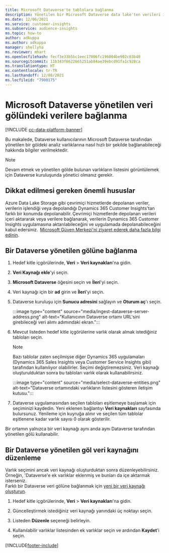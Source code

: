 ```yaml
---
title: Microsoft Dataverse'te tablolara bağlanma
description: Yönetilen bir Microsoft Dataverse data lake'ten verileri içe aktarın.
ms.date: 12/06/2021
ms.service: customer-insights
ms.subservice: audience-insights
ms.topic: how-to
author: adkuppa
ms.author: adkuppa
manager: shellyha
ms.reviewer: mhart
ms.openlocfilehash: fecf3e33b5bc1eec17006fc196004be902c03b40
ms.sourcegitcommit: 11b343f6622665251ab84ae39ebcd91fa1c928ca
ms.translationtype: HT
ms.contentlocale: tr-TR
ms.lasthandoff: 12/08/2021
ms.locfileid: "7900175"
---
```

# <a name="connect-to-data-in-a-microsoft-dataverse-managed-data-lake"></a>Microsoft Dataverse yönetilen veri gölündeki verilere bağlanma

[!INCLUDE [cc-data-platform-banner](../includes/cc-data-platform-banner.md)]

Bu makalede, Dataverse kullanıcılarının Microsoft Dataverse tarafından yönetilen bir göldeki analiz varlıklarına nasıl hızlı bir şekilde bağlanabileceği hakkında bilgiler verilmektedir. 

> [!NOTE]
> Devam etmek ve yönetilen gölde bulunan varlıkların listesini görüntülemek için Dataverse kuruluşunda yönetici olmanız gerekir.

## <a name="important-considerations"></a>Dikkat edilmesi gereken önemli hususlar

Azure Data Lake Storage gibi çevrimiçi hizmetlerde depolanan veriler, verilerin işlendiği veya depolandığı Dynamics 365 Customer Insights'tan farklı bir konumda depolanabilir. Çevrimiçi hizmetlerde depolanan verileri içeri aktararak veya verilere bağlanarak, verilerin Dynamics 365 Customer Insights uygulamasına aktarılabileceğini ve uygulamada depolanabileceğini kabul edersiniz.  [Microsoft Güven Merkezi'ni ziyaret ederek daha fazla bilgi edinin](https://www.microsoft.com/trust-center).

## <a name="connect-to-a-dataverse-managed-lake"></a>Bir Dataverse yönetilen gölüne bağlanma

1. Hedef kitle içgörülerinde, **Veri** > **Veri kaynakları**'na gidin.

2. **Veri Kaynağı ekle**'yi seçin.

3. **Microsoft Dataverse** öğesini seçin ve **İleri**'yi seçin.

4. Veri kaynağı için bir **ad** girin ve **İleri**'yi seçin. 

5. Dataverse kuruluşu için **Sunucu adresini** sağlayın ve **Oturum aç**'ı seçin.

   :::image type="content" source="media/ingest-dataverse-server-address.png" alt-text="Kullanıcının Dataverse ortamı URL'sini girebileceği veri alımı adımındaki ekran.":::

6. Mevcut listeden hedef kitle içgörülerine varlık olarak almak istediğiniz tabloları seçin.    

   > [!NOTE]
   > Bazı tablolar zaten seçilmişse diğer Dynamics 365 uygulamaları (Dynamics 365 Sales Insights veya Customer Service Insights gibi) tarafından kullanılıyor olabilirler. Seçimi değiştiremezsiniz. Veri kaynağı oluşturulduktan sonra bu tabloları varlık olarak kullanabilirsiniz.

   :::image type="content" source="media/select-dataverse-entities.png" alt-text="Dataverse ortamındaki varlıkların listesini gösteren iletişim kutusu.":::

7. Dataverse uygulamasından seçilen tabloları eşitlemeye başlamak için seçiminizi kaydedin. Yeni eklenen bağlantıyı **Veri kaynakları** sayfasında bulursunuz. Yenileme için kuyruğa alınır ve seçilen tüm tablolar eşitlenene kadar varlık sayısı 0 olarak gösterilir.

Bir ortamın yalnızca bir veri kaynağı aynı anda aynı Dataverse tarafından yönetilen gölü kullanabilir.

## <a name="edit-a-dataverse-managed-lake-data-source"></a>Bir Dataverse yönetilen göl veri kaynağını düzenleme

Varlık seçimini ancak veri kaynağı oluşturduktan sonra düzenleyebilirsiniz. Örneğin, 'Dataverse'e ek varlıklar eklenmiş ve bunları da içe aktarmak isterseniz.    
Farklı bir Dataverse veri gölüne bağlanmak için [yeni bir veri kaynağı oluşturun](#connect-to-a-dataverse-managed-lake).

1. Hedef kitle içgörülerinde, **Veri** > **Veri kaynakları**'na gidin.

2. Güncelleştirmek istediğiniz veri kaynağı yanındaki üç noktayı seçin.

3. Listeden **Düzenle** seçeneği belirleyin.

4. Kullanılabilir varlıklar listesinden ek varlıklar seçin ve ardından **Kaydet**'i seçin.

[!INCLUDE[footer-include](../includes/footer-banner.md)]
